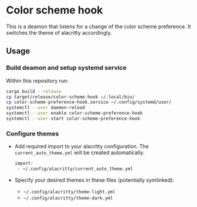 # Color scheme hook

This is a deamon that listens for a change of the color scheme preference.
It switches the theme of alacritty accordingly.

## Usage

### Build deamon and setup systemd service

Within this repository run:

```bash
cargo build --release
cp target/release/color-scheme-hook ~/.local/bin/
cp color-scheme-preference-hook.service ~/.config/systemd/user/
systemctl --user daemon-reload
systemctl --user enable color-scheme-preference-hook
systemctl --user start color-scheme-preference-hook
```

### Configure themes

* Add required import to your alacritty configuration. The `current_auto_theme.yml` will
be created automatically.

  ```bash
  import:
   - ~/.config/alacritty/current_auto_theme.yml
  ```

* Specify your desired themes in these files (potentially symlinked):
  * `~/.config/alacritty/theme-light.yml`
  * `~/.config/alacritty/theme-dark.yml`
